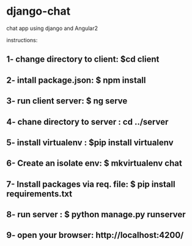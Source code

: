 # django-chat
chat app using django and Angular2

instructions:

1- change directory to client: $cd client
---------------------------------------------
2- intall package.json: $ npm install
--------------------------------------------
3- run client server: $ ng serve
--------------------------------------------
4- chane directory to server : cd ../server
--------------------------------------------
5- install virtualenv : $pip install virtualenv 
--------------------------------------------
6- Create an isolate env: $ mkvirtualenv chat
--------------------------------------------
7- Install packages via req. file: $ pip install requirements.txt
--------------------------------------------
8- run server : $ python manage.py runserver
--------------------------------------------
9- open your browser: http://localhost:4200/
---------------------------------------------

